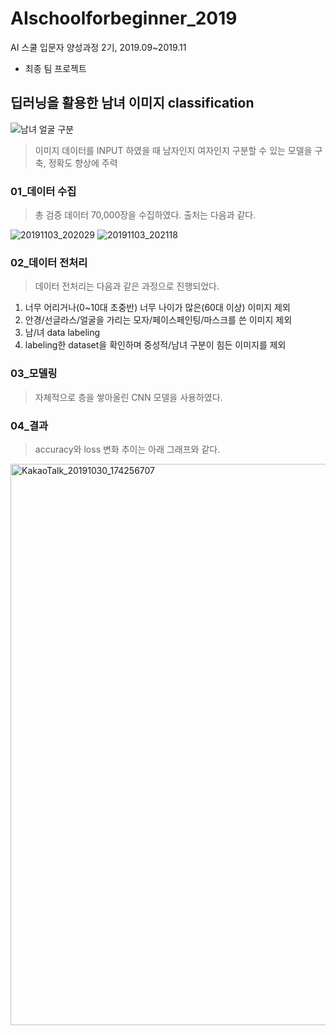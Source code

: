 # AIschoolforbeginner_2019
AI 스쿨 입문자 양성과정 2기, 2019.09~2019.11
- 최종 팀 프로젝트

## 딥러닝을 활용한 남녀 이미지 classification  
![남녀 얼굴 구분](https://user-images.githubusercontent.com/58945760/89788578-5bafaa00-db5a-11ea-9e05-5633040b78fa.jpg)
> 이미지 데이터를 INPUT 하였을 때 남자인지 여자인지 구분할 수 있는 모델을 구축, 정확도 향상에 주력 

### 01_데이터 수집
> 총 검증 데이터 70,000장을 수집하였다. 출처는 다음과 같다. 

![20191103_202029](https://user-images.githubusercontent.com/58945760/89788451-24d99400-db5a-11ea-8989-8f377702ffdb.png)
![20191103_202118](https://user-images.githubusercontent.com/58945760/89788622-6b2ef300-db5a-11ea-9de2-d01be0f14749.png)

### 02_데이터 전처리
> 데이터 전처리는 다음과 같은 과정으로 진행되었다.

1. 너무 어리거나(0~10대 초중반) 너무 나이가 많은(60대 이상) 이미지 제외 
2. 안경/선글라스/얼굴을 가리는 모자/페이스페인팅/마스크를 쓴 이미지 제외
3. 남/녀 data labeling 
4. labeling한 dataset을 확인하며 중성적/남녀 구분이 힘든 이미지를 제외

### 03_모델링 
> 자체적으로 층을 쌓아올린 CNN 모델을 사용하였다. 

### 04_결과
> accuracy와 loss 변화 추이는 아래 그래프와 같다. 
<img width="898" alt="KakaoTalk_20191030_174256707" src="https://user-images.githubusercontent.com/58945760/89789617-ca413780-db5b-11ea-8990-64ce2faf502f.png">

